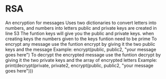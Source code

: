 # RSA
An encryption for messages
Uses two dictionaries to convert letters into numbers, and numbers into letters
public and private keys are created in line 53
The funtion keys will give you the public and private keys.
when creating keys the numbers given to the keys funtion need to be prime
To encrypt any message use the funtion encrypt by giving it the two public keys and the message
Example: encrypt(public, public2, "your message goes here")
To decrypt the encrypted message use the funtion decrypt by giving it the two private keys and the array of encrypted letters
Example: print(decrypt(private, private2, encrypt(public, public2, "your message goes here")))
